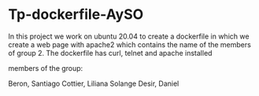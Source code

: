 # Tp-dockerfile-AySO
In this project we work on ubuntu 20.04 to create a dockerfile in which we create a web page with apache2 which contains the name of the members of group 2.
The dockerfile has curl, telnet and apache installed

members of the group:

Beron, Santiago
Cottier, Liliana Solange
Desir, Daniel